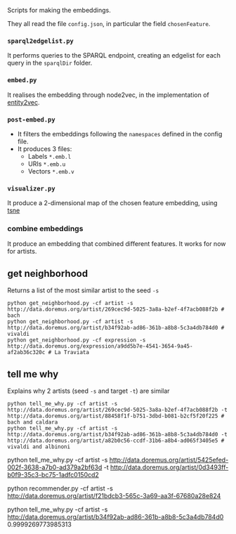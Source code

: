Scripts for making the embeddings.

They all read the file `config.json`, in particular the field `chosenFeature`.

### `sparql2edgelist.py`

It performs queries to the SPARQL endpoint, creating an edgelist for each query in the `sparqlDir` folder.

### `embed.py`

It realises the embedding through node2vec, in the implementation of [entity2vec](https://github.com/MultimediaSemantics/entity2vec/blob/master/entity2vec/node2vec.py).

### `post-embed.py`

- It filters the embeddings following the `namespaces` defined in the config file.
- It produces 3 files:
  - Labels `*.emb.l`
  - URIs `*.emb.u`
  - Vectors `*.emb.v`

### `visualizer.py`

It produce a 2-dimensional map of the chosen feature embedding, using [tsne](https://github.com/MarcCote/learn2track/blob/master/learn2track/tsne.py)

### combine embeddings

It produce an embedding that combined different features.
It works for now for artists.

## get neighborhood

Returns a list of the most similar artist to the seed `-s`

    python get_neighborhood.py -cf artist -s http://data.doremus.org/artist/269cec9d-5025-3a8a-b2ef-4f7acb088f2b # bach
    python get_neighborhood.py -cf artist -s http://data.doremus.org/artist/b34f92ab-ad86-361b-a8b8-5c3a4db784d0 # vivaldi
    python get_neighborhood.py -cf expression -s http://data.doremus.org/expression/a9dd5b7e-4541-3654-9a45-af2ab36c320c # La Traviata

## tell me why

Explains why 2 artists (seed `-s` and target `-t`) are similar

    python tell_me_why.py -cf artist -s http://data.doremus.org/artist/269cec9d-5025-3a8a-b2ef-4f7acb088f2b -t http://data.doremus.org/artist/88458f1f-b751-3dbd-b081-b2cf5f20f225 # bach and caldara
    python tell_me_why.py -cf artist -s http://data.doremus.org/artist/b34f92ab-ad86-361b-a8b8-5c3a4db784d0 -t http://data.doremus.org/artist/a82b0c56-ccdf-31b6-a8b4-ad065f3405e5 # vivaldi and albinoni

python tell_me_why.py -cf artist -s http://data.doremus.org/artist/5425efed-002f-3638-a7b0-ad379a2bf63d -t http://data.doremus.org/artist/0d3493ff-b0f9-35c3-bc75-1adfc0150cd2


python recommender.py -cf artist -s  http://data.doremus.org/artist/f21bdcb3-565c-3a69-aa3f-67680a28e824


python tell_me_why.py -cf artist -s http://data.doremus.org/artist/b34f92ab-ad86-361b-a8b8-5c3a4db784d0 0.9999269773985313


